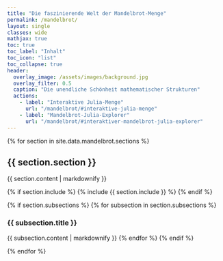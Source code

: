 ```yaml
---
title: "Die faszinierende Welt der Mandelbrot-Menge"
permalink: /mandelbrot/
layout: single
classes: wide
mathjax: true
toc: true
toc_label: "Inhalt"
toc_icon: "list"
toc_collapse: true
header:
  overlay_image: /assets/images/background.jpg
  overlay_filter: 0.5
  caption: "Die unendliche Schönheit mathematischer Strukturen"
  actions:
    - label: "Interaktive Julia-Menge"
      url: "/mandelbrot/#interaktive-julia-menge"
    - label: "Mandelbrot-Julia-Explorer"
      url: "/mandelbrot/#interaktiver-mandelbrot-julia-explorer"
---
```


<style>
/* Stelle sicher, dass die Anker-Links korrekt funktionieren */
.section-anchor {
  display: block;
  position: relative;
  top: -100px;
  visibility: hidden;
}

/* Stelle sicher, dass die Seite die volle Breite nutzt */
.page__content {
  width: 100%;
  max-width: 100%;
  padding-right: 0;
  padding-left: 0;
}

@media (max-width: 768px) {
  .page__inner-wrap {
    width: 100%;
    max-width: 100vw;
    padding-right: 0;
    padding-left: 0;
  }
  
  .page__content {
    padding: 0;
  }
}
</style>

{% for section in site.data.mandelbrot.sections %}
<span id="{{ section.section | slugify }}" class="section-anchor"></span>

## <i class="fas fa-{{ section.icon }}"></i> {{ section.section }}

{{ section.content | markdownify }}

{% if section.include %}
  {% include {{ section.include }} %}
{% endif %}

{% if section.subsections %}
  {% for subsection in section.subsections %}
### {{ subsection.title }}

{{ subsection.content | markdownify }}
  {% endfor %}
{% endif %}

{% endfor %}
